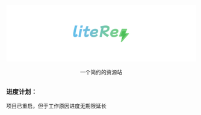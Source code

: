 [![Banner](assets/liteRes.svg)](https://github.com/Dr0ii/liteRes)

<p align="center">一个简约的资源站</p>

## 
### 进度计划：
项目已重启，但于工作原因进度无期限延长